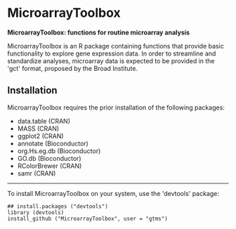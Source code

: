 MicroarrayToolbox
=================


**MicroarrayToolbox: functions for routine microarray analysis**

MicroarrayToolbox is an R package containing functions that provide basic functionality to explore gene expression data. In order to streamline and standardize analyses, microarray data is expected to be provided in the 'gct' format, proposed by the Broad Institute.

## Installation

MicroarrayToolbox requires the prior installation of the following packages:
* data.table (CRAN)
* MASS (CRAN)
* ggplot2 (CRAN)
* annotate (Bioconductor)
* org.Hs.eg.db (Bioconductor)
* GO.db (Bioconductor)
* RColorBrewer (CRAN)
* samr (CRAN)

***

To install MicroarrayToolbox on your system, use the 'devtools' package:

    ## install.packages ("devtools")
    library (devtools)
    install_github ("MicroarrayToolbox", user = "gtms")
